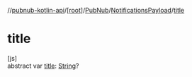 //[pubnub-kotlin-api](../../../../index.md)/[[root]](../../index.md)/[PubNub](../index.md)/[NotificationsPayload](index.md)/[title](title.md)

# title

[js]\
abstract var [title](title.md): [String](https://kotlinlang.org/api/latest/jvm/stdlib/kotlin-stdlib/kotlin/-string/index.html)?
